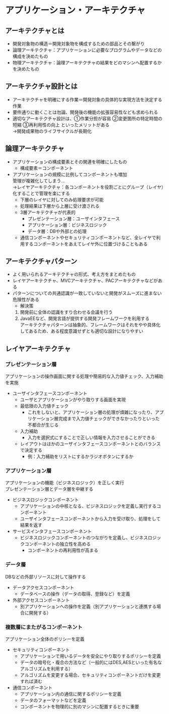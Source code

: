 # アプリケーション・アーキテクチャ
## アーキテクチャとは
- 開発対象物の構造＝開発対象物を構成するための部品とその繋がり
- 論理アーキテクチャ：アプリケーションに必要なプログラムやデータなどの構成を決めたもの
- 物理アーキテクチャ：論理アーキテクチャの結果をどのマシンへ配置するかを決めたもの


## アーキテクチャ設計とは
- アーキテクチャを明確にする作業＝開発対象の具体的な実現方法を決定する作業
- 要件通りに動くことは勿論、開発後の機能の拡張容易性なども求められる
- 適切なアーキテクチャ設計は、①作業分担が容易 ②変更箇所の特定時間の短縮 ③再利用性の向上 といったメリットがある<br>→開発成果物のライフサイクルが長期化

## 論理アーキテクチャ
- アプリケーションの構成要素とその関連を明確にしたもの
  - 構成要素＝コンポーネント
- アプリケーションの規模に比例してコンポーネントも増加<br>
  管理が複雑化してしまう…<br>
  →レイヤアーキテクチャ：各コンポーネントを役割ごとにグループ（レイヤ）化することで管理を楽にする
  - 下層のレイヤに対してのみ処理要求が可能
  - 処理結果は下層から上層に受け渡される
  - 3層アーキテクチャが代表的
    - プレゼンテーション層：ユーザインタフェース
    - アプリケーション層：ビジネスロジック
    - データ層：DBや外部との処理
  - 通信コンポーネントやセキュリティコンポーネントなど、全レイヤで利用するコンポーネントをあえてレイヤ外に位置づけることもある

## アーキテクチャパターン
- よく用いられるアーキテクチャの形式、考え方をまとめたもの
- レイヤアーキテクチャ、MVCアーキテクチャ、PACアーキテクチャなどがある
- パターンについての共通認識が一致していないと開発がスムーズに進まない危険性がある
  - 解決策
  1. 開発前に全体の認識をすり合わせる会議を行う
  2. JavaEEなど、開発言語が提供する開発フレームワークを利用する<br>
  アーキテクチャパターンは抽象的、フレームワークはそれをやや具体化してあるため、ある程度意識せずとも適切な設計になりやすい

## レイヤアーキテクチャ
### プレゼンテーション層
アプリケーションの操作画面に関する処理や簡易的な入力値チェック、入力補助を実施
- ユーザインタフェースコンポーネント
  - ユーザとアプリケーションがやり取りする画面を実現
  - 最低限の入力値チェック
    - これをしないと、アプリケーション層の処理が煩雑になったり、アプリケーション層完成まで入力値チェックができなかったりといった不都合が生じる
  - 入力補助
    - 入力を選択式にすることで正しい情報を入力させることができる
  - レイアウトはほかのユーザインタフェースコンポーネントとのバランスで決定する
    - 例：入力補助をリストにするかラジオボタンにするか
### アプリケーション層
アプリケーションの機能（ビジネスロジック）を正しく実行<br>
プレゼンテーション層とデータ層を中継する
- ビジネスロジックコンポーネント
  - アプリケーションの中核となる、ビジネスロジックを定義し実行するコンポーネント
  - ユーザインタフェースコンポーネントから入力を受け取り、処理をして結果を返す
- サービスインタフェースコンポーネント
  - ビジネスロジックコンポーネントのつながりを定義し、ビジネスロジックコンポーネントの独立性を高める
    - コンポーネントの再利用性が高まる
### データ層
DBなどの外部リソースに対して操作する
- データアクセスコンポーネント
  - データベースの操作（データの取得、登録など）を定義
- 外部アクセスコンポーネント
  - 別アプリケーションへの操作を定義（別アプリケーションと連携する場合に開発する）
### 複数層にまたがるコンポーネント
アプリケーション全体のポリシーを定義
- セキュリティコンポーネント
  - アプリケーションで用いるデータを安全にやり取りするポリシーを定義
  - データの暗号化・複合の方法など（一般的にはDES,AESといった有名なアルゴリズムを利用する）
  - アルゴリズムを変更する場合、セキュリティコンポーネントだけを変更すれば済む
- 通信コンポーネント
  - アプリケーション内の通信に関するポリシーを定義
  - データのフォーマットなどを定義
  - コンポーネントを物理的に別のマシンに配置するときに重要
  